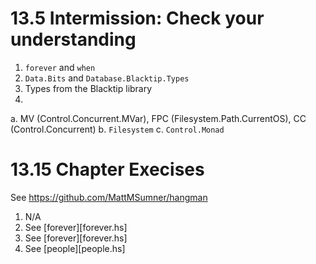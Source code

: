 # 13.5 Intermission: Check your understanding

1. `forever` and `when`
2. `Data.Bits` and `Database.Blacktip.Types`
3. Types from the Blacktip library
4.
  a. MV (Control.Concurrent.MVar),
      FPC (Filesystem.Path.CurrentOS),
      CC (Control.Concurrent)
  b. `Filesystem`
  c. `Control.Monad`

# 13.15 Chapter Execises

See <https://github.com/MattMSumner/hangman>

1. N/A
2. See [forever][forever.hs]
3. See [forever][forever.hs]
4. See [people][people.hs]
